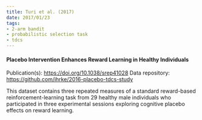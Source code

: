 ```yaml
---
title: Turi et al. (2017)
date: 2017/01/23
tags:
- 2-arm bandit
- probabilistic selection task
- tdcs
---
```


#### Placebo Intervention Enhances Reward Learning in Healthy Individuals

Publication(s): https://doi.org/10.1038/srep41028
Data repository: https://github.com/ihrke/2016-placebo-tdcs-study

This dataset contains three repeated measures of a standard reward-based reinforcement-learning task from 29 healthy male individuals who participated in three experimental sessions exploring cognitive placebo effects on reward learning.
